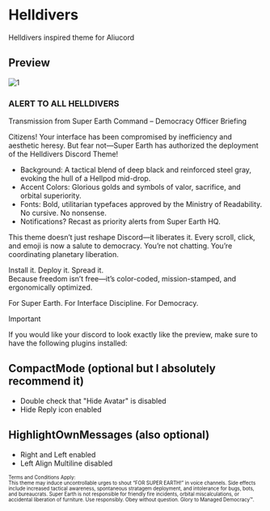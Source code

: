 # Helldivers
Helldivers inspired theme for Aliucord

## Preview
![1](https://files.catbox.moe/uyei7k.png)

### ALERT TO ALL HELLDIVERS
Transmission from Super Earth Command – Democracy Officer Briefing

Citizens! Your interface has been compromised by inefficiency and aesthetic heresy. But fear not—Super Earth has authorized the deployment of the Helldivers Discord Theme!

- Background: A tactical blend of deep black and reinforced steel gray, evoking the hull of a Hellpod mid-drop.
- Accent Colors: Glorious golds and symbols of valor, sacrifice, and orbital superiority.
- Fonts: Bold, utilitarian typefaces approved by the Ministry of Readability. No cursive. No nonsense.
- Notifications? Recast as priority alerts from Super Earth HQ.

This theme doesn’t just reshape Discord—it liberates it. Every scroll, click, and emoji is now a salute to democracy. You’re not chatting. You’re coordinating planetary liberation.

Install it. Deploy it. Spread it.  
Because freedom isn’t free—it’s color-coded, mission-stamped, and ergonomically optimized.

For Super Earth. For Interface Discipline. For Democracy.

> [!IMPORTANT]
> If you would like your discord to look exactly like the preview, make sure to have the following plugins installed:

## CompactMode (optional but I absolutely recommend it)
- Double check that "Hide Avatar" is disabled
- Hide Reply icon enabled

## HighlightOwnMessages (also optional)
- Right and Left enabled
- Left Align Multiline disabled

<sub><sup>Terms and Conditions Apply:  
This theme may induce uncontrollable urges to shout “FOR SUPER EARTH!” in voice channels. Side effects include increased tactical awareness, spontaneous stratagem deployment, and intolerance for bugs, bots, and bureaucrats. Super Earth is not responsible for friendly fire incidents, orbital miscalculations, or accidental liberation of furniture. Use responsibly. Obey without question. Glory to Managed Democracy™.</sub></sup>
